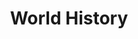 ---
title: World History
img: /assets/mary-beard-rome-empire-without-limit.jpg
priority: '27'
path: /history2
---